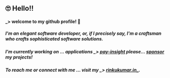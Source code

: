 ## 🙄 Hello!!

<!--
**kumar-rinku0/kumar-rinku0** is a ✨ _special_ ✨ repository because its `README.md` (this file) appears on your GitHub profile.

Here are some ideas to get you started:

- 🔭 I’m currently working on ...
- 🌱 I’m currently learning ...
- 👯 I’m looking to collaborate on ...
- 🤔 I’m looking for help with ...
- 💬 Ask me about ...
- 📫 How to reach me: click here.
-->

#### _> welcome to my github profile! 👋

##### I'm an elegant software developer, or, if I precisely say, I'm a craftsman who crafts sophisticated software solutions.

##### I'm currently working on ... applications _> [pay-insight](https://pay-insight.vercel.app) please... [sponsor](https://github.com/sponsors/kumar-rinku0) my projects!

##### To reach me or connect with me ... visit my _> [rinkukumar.in_](https://rinkukumar.in).

